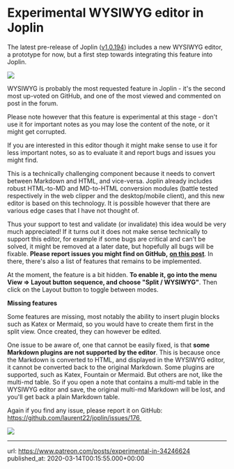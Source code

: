 # Experimental WYSIWYG editor in Joplin

The latest pre-release of Joplin ([v1.0.194](https://github.com/laurent22/joplin/releases/tag/v1.0.194)) includes a new WYSIWYG editor, a prototype for now, but a first step towards integrating this feature into Joplin.

![](images/20200314-001555_0.gif)

WYSIWYG is probably the most requested feature in Joplin - it's the second most up-voted on GitHub, and one of the most viewed and commented on post in the forum.

Please note however that this feature is experimental at this stage - don't use it for important notes as you may lose the content of the note, or it might get corrupted.

If you are interested in this editor though it might make sense to use it for less important notes, so as to evaluate it and report bugs and issues you might find.

This is a technically challenging component because it needs to convert between Markdown and HTML, and vice-versa. Joplin already includes robust HTML-to-MD and MD-to-HTML conversion modules (battle tested respectively in the web clipper and the desktop/mobile client), and this new editor is based on this technology. It is possible however that there are various edge cases that I have not thought of. 

Thus your support to test and validate (or invalidate) this idea would be very much appreciated! If it turns out it does not make sense technically to support this editor, for example if some bugs are critical and can't be solved, it might be removed at a later date, but hopefully all bugs will be fixable. **Please report issues you might find on GitHub,** [**on this post**](https://github.com/laurent22/joplin/issues/176). In there, there's also a list of features that remains to be implemented.

At the moment, the feature is a bit hidden. **To enable it, go into the menu View => Layout button sequence, and choose "Split / WYSIWYG"**. Then click on the Layout button to toggle between modes.

**Missing features**

Some features are missing, most notably the ability to insert plugin blocks such as Katex or Mermaid, so you would have to create them first in the split view. Once created, they can however be edited.

One issue to be aware of, one that cannot be easily fixed, is that **some Markdown plugins are not supported by the editor**. This is because once the Markdown is converted to HTML, and displayed in the WYSIWYG editor, it cannot be converted back to the original Markdown. Some plugins are supported, such as Katex, Fountain or Mermaid. But others are not, like the multi-md table. So if you open a note that contains a multi-md table in the WYSIWYG editor and save, the original multi-md Markdown will be lost, and you'll get back a plain Markdown table.

Again if you find any issue, please report it on GitHub: https://github.com/laurent22/joplin/issues/176 

![](images/20200314-001555_1.gif)

* * *

url: https://www.patreon.com/posts/experimental-in-34246624
published_at: 2020-03-14T00:15:55.000+00:00